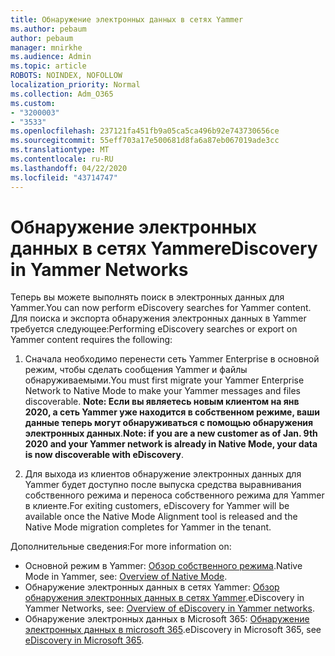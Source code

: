 ```yaml
---
title: Обнаружение электронных данных в сетях Yammer
ms.author: pebaum
author: pebaum
manager: mnirkhe
ms.audience: Admin
ms.topic: article
ROBOTS: NOINDEX, NOFOLLOW
localization_priority: Normal
ms.collection: Adm_O365
ms.custom:
- "3200003"
- "3533"
ms.openlocfilehash: 237121fa451fb9a05ca5ca496b92e743730656ce
ms.sourcegitcommit: 55eff703a17e500681d8fa6a87eb067019ade3cc
ms.translationtype: MT
ms.contentlocale: ru-RU
ms.lasthandoff: 04/22/2020
ms.locfileid: "43714747"
---
```

# <a name="ediscovery-in-yammer-networks"></a><span data-ttu-id="db968-102">Обнаружение электронных данных в сетях Yammer</span><span class="sxs-lookup"><span data-stu-id="db968-102">eDiscovery in Yammer Networks</span></span>

<span data-ttu-id="db968-103">Теперь вы можете выполнять поиск в электронных данных для Yammer.</span><span class="sxs-lookup"><span data-stu-id="db968-103">You can now perform eDiscovery searches for Yammer content.</span></span>  <span data-ttu-id="db968-104">Для поиска и экспорта обнаружения электронных данных в Yammer требуется следующее:</span><span class="sxs-lookup"><span data-stu-id="db968-104">Performing eDiscovery searches or export on Yammer content requires the following:</span></span>

1. <span data-ttu-id="db968-105">Сначала необходимо перенести сеть Yammer Enterprise в основной режим, чтобы сделать сообщения Yammer и файлы обнаруживаемыми.</span><span class="sxs-lookup"><span data-stu-id="db968-105">You must first migrate your Yammer Enterprise Network to Native Mode to make your Yammer messages and files discoverable.</span></span> <span data-ttu-id="db968-106">**Note: Если вы являетесь новым клиентом на янв 2020, а сеть Yammer уже находится в собственном режиме, ваши данные теперь могут обнаруживаться с помощью обнаружения электронных данных**.</span><span class="sxs-lookup"><span data-stu-id="db968-106">**Note: if you are a new customer as of Jan. 9th 2020 and your Yammer network is already in Native Mode, your data is now discoverable with eDiscovery**.</span></span>

2. <span data-ttu-id="db968-107">Для выхода из клиентов обнаружение электронных данных для Yammer будет доступно после выпуска средства выравнивания собственного режима и переноса собственного режима для Yammer в клиенте.</span><span class="sxs-lookup"><span data-stu-id="db968-107">For exiting customers, eDiscovery for Yammer will be available once the Native Mode Alignment tool is released and the Native Mode migration completes for Yammer in the tenant.</span></span>

<span data-ttu-id="db968-108">Дополнительные сведения:</span><span class="sxs-lookup"><span data-stu-id="db968-108">For more information on:</span></span>

- <span data-ttu-id="db968-109">Основной режим в Yammer: [Обзор собственного режима](https://docs.microsoft.com/yammer/configure-your-yammer-network/overview-native-mode).</span><span class="sxs-lookup"><span data-stu-id="db968-109">Native Mode in Yammer, see: [Overview of Native Mode](https://docs.microsoft.com/yammer/configure-your-yammer-network/overview-native-mode).</span></span>
- <span data-ttu-id="db968-110">Обнаружение электронных данных в сетях Yammer: [Обзор обнаружения электронных данных в сетях Yammer](https://docs.microsoft.com/yammer/manage-security-and-compliance/overview-of-ediscovery).</span><span class="sxs-lookup"><span data-stu-id="db968-110">eDiscovery in Yammer Networks, see: [Overview of eDiscovery in Yammer networks](https://docs.microsoft.com/yammer/manage-security-and-compliance/overview-of-ediscovery).</span></span>
- <span data-ttu-id="db968-111">Обнаружение электронных данных в Microsoft 365: [Обнаружение электронных данных в microsoft 365](https://docs.microsoft.com/microsoft-365/compliance/ediscovery).</span><span class="sxs-lookup"><span data-stu-id="db968-111">eDiscovery in Microsoft  365, see [eDiscovery in Microsoft 365](https://docs.microsoft.com/microsoft-365/compliance/ediscovery).</span></span>
